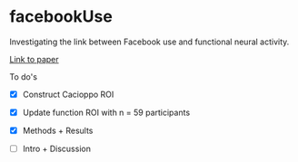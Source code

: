# facebookUse
Investigating the link between Facebook use and functional neural activity.

[Link to paper](https://docs.google.com/document/d/1p0Fky0pZz1RUMb05-qyfKXwwtmXRbZVxl8dg6JDmnv0/edit?usp=sharing)


To do's

- [x] Construct Cacioppo ROI

- [x] Update function ROI with n = 59 participants

- [x] Methods + Results

- [ ] Intro + Discussion